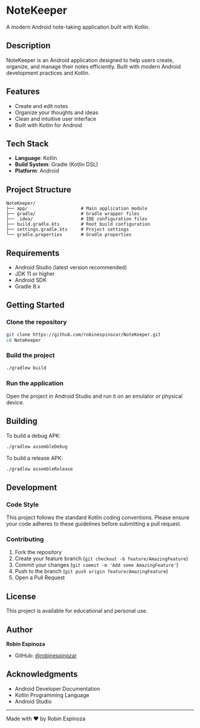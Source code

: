 # NoteKeeper

A modern Android note-taking application built with Kotlin.

## Description

NoteKeeper is an Android application designed to help users create, organize, and manage their notes efficiently. Built with modern Android development practices and Kotlin.

## Features

- Create and edit notes
- Organize your thoughts and ideas
- Clean and intuitive user interface
- Built with Kotlin for Android

## Tech Stack

- **Language**: Kotlin
- **Build System**: Gradle (Kotlin DSL)
- **Platform**: Android

## Project Structure

```
NoteKeeper/
├── app/                    # Main application module
├── gradle/                 # Gradle wrapper files
├── .idea/                  # IDE configuration files
├── build.gradle.kts        # Root build configuration
├── settings.gradle.kts     # Project settings
└── gradle.properties       # Gradle properties
```

## Requirements

- Android Studio (latest version recommended)
- JDK 11 or higher
- Android SDK
- Gradle 8.x

## Getting Started

### Clone the repository

```bash
git clone https://github.com/robinespinozar/NoteKeeper.git
cd NoteKeeper
```

### Build the project

```bash
./gradlew build
```

### Run the application

Open the project in Android Studio and run it on an emulator or physical device.

## Building

To build a debug APK:

```bash
./gradlew assembleDebug
```

To build a release APK:

```bash
./gradlew assembleRelease
```

## Development

### Code Style

This project follows the standard Kotlin coding conventions. Please ensure your code adheres to these guidelines before submitting a pull request.

### Contributing

1. Fork the repository
2. Create your feature branch (`git checkout -b feature/AmazingFeature`)
3. Commit your changes (`git commit -m 'Add some AmazingFeature'`)
4. Push to the branch (`git push origin feature/AmazingFeature`)
5. Open a Pull Request

## License

This project is available for educational and personal use.

## Author

**Robin Espinoza**
- GitHub: [@robinespinozar](https://github.com/robinespinozar)

## Acknowledgments

- Android Developer Documentation
- Kotlin Programming Language
- Android Studio

---

Made with ❤️ by Robin Espinoza